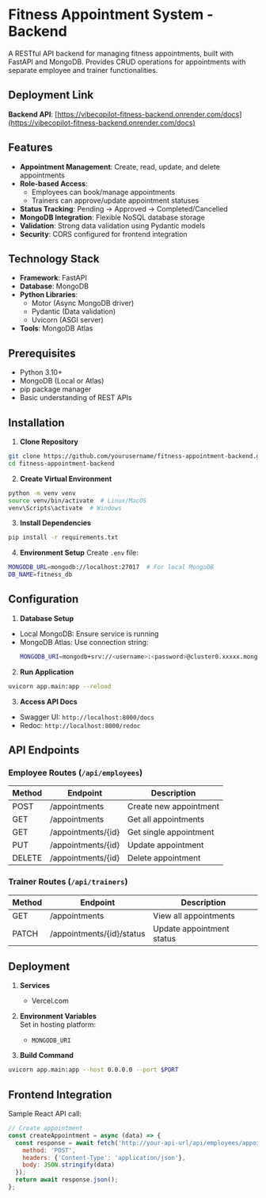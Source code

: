 
# Fitness Appointment System - Backend

A RESTful API backend for managing fitness appointments, built with FastAPI and MongoDB. Provides CRUD operations for appointments with separate employee and trainer functionalities.

## Deployment Link
**Backend API**: [https://vibecopilot-fitness-backend.onrender.com/docs](https://vibecopilot-fitness-backend.onrender.com/docs)  


## Features

- **Appointment Management**: Create, read, update, and delete appointments
- **Role-based Access**:
  - Employees can book/manage appointments
  - Trainers can approve/update appointment statuses
- **Status Tracking**: Pending → Approved → Completed/Cancelled
- **MongoDB Integration**: Flexible NoSQL database storage
- **Validation**: Strong data validation using Pydantic models
- **Security**: CORS configured for frontend integration

## Technology Stack

- **Framework**: FastAPI
- **Database**: MongoDB
- **Python Libraries**:
  - Motor (Async MongoDB driver)
  - Pydantic (Data validation)
  - Uvicorn (ASGI server)
- **Tools**: MongoDB Atlas

## Prerequisites

- Python 3.10+
- MongoDB (Local or Atlas)
- pip package manager
- Basic understanding of REST APIs

## Installation

1. **Clone Repository**
```bash
git clone https://github.com/yourusername/fitness-appointment-backend.git
cd fitness-appointment-backend
```

2. **Create Virtual Environment**
```bash
python -m venv venv
source venv/bin/activate  # Linux/MacOS
venv\Scripts\activate  # Windows
```

3. **Install Dependencies**
```bash
pip install -r requirements.txt
```

4. **Environment Setup**
Create `.env` file:
```bash
MONGODB_URL=mongodb://localhost:27017  # For local MongoDB
DB_NAME=fitness_db
```

## Configuration

1. **Database Setup**
- Local MongoDB: Ensure service is running
- MongoDB Atlas: Use connection string:
  ```bash
  MONGODB_URI=mongodb+srv://<username>:<password>@cluster0.xxxxx.mongodb.net/db_name
  ```

2. **Run Application**
```bash
uvicorn app.main:app --reload
```

3. **Access API Docs**
- Swagger UI: `http://localhost:8000/docs`
- Redoc: `http://localhost:8000/redoc`

## API Endpoints

### Employee Routes (`/api/employees`)
| Method | Endpoint              | Description                |
|--------|-----------------------|----------------------------|
| POST   | /appointments         | Create new appointment     |
| GET    | /appointments         | Get all appointments       |
| GET    | /appointments/{id}    | Get single appointment     |
| PUT    | /appointments/{id}    | Update appointment         |
| DELETE | /appointments/{id}    | Delete appointment         |

### Trainer Routes (`/api/trainers`)
| Method | Endpoint              | Description                |
|--------|-----------------------|----------------------------|
| GET    | /appointments         | View all appointments      |
| PATCH  | /appointments/{id}/status | Update appointment status |

## Deployment

1. **Services**
   - Vercel.com

2. **Environment Variables**  
   Set in hosting platform:
   - `MONGODB_URI`

3. **Build Command**
```bash
uvicorn app.main:app --host 0.0.0.0 --port $PORT
```

## Frontend Integration

Sample React API call:
```javascript
// Create appointment
const createAppointment = async (data) => {
  const response = await fetch('http://your-api-url/api/employees/appointments', {
    method: 'POST',
    headers: {'Content-Type': 'application/json'},
    body: JSON.stringify(data)
  });
  return await response.json();
};
```
